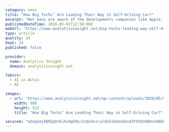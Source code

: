 ```yaml
---
category: news
title: "How Big Techs’ Are Leading Their Way in Self-Driving Car?"
excerpt: "Not many are aware of the developments companies like Apple, Amazon, Microsoft, and Baidu are making in autonomous technologies to revolutionize the auto industry landscape. Let’s explore how these big techs are contributing to the progress of self-driving cars."
publishedDateTime: 2020-05-01T12:56:00Z
webUrl: "https://www.analyticsinsight.net/big-techs-leading-way-self-driving-car/"
type: article
quality: 24
heat: 24
published: false

provider:
  name: Analytics Insight
  domain: analyticsinsight.net

topics:
  - AI in Autos
  - AI

images:
  - url: "https://www.analyticsinsight.net/wp-content/uploads/2020/05/Self-Driving-Cars.png"
    width: 908
    height: 522
    title: "How Big Techs’ Are Leading Their Way in Self-Driving Car?"

secured: "mZoq3aj8Q9Zp0rEihvOgFDn/IvQcUvzryld1Ssb2UnGhs8ZY5hQ3d8HvV48bFQosylJDe5A4JFmB7uKsYZ9JRXP3kqSYbg0fjmC+vwbgFaqt69wz3+OqDcMXeNGByKU+7lhxmFu4EOvyD4NKgYxrx971NJiYlhhSreoe5vtg66CXig3GORQPXbO2SWNMa/JMG467NXuwM/rC8defPQRxvXf4FwxXlV8xAqKE0gaPrlFumc9aZBEJfEGBqiS+Lrsc/k4usolSwygxEMeEGc+pjXVxgO6FnAzK0YVp/MIcrgSFVBwVodkheOjjFoMzyF9ohHKWHx4zRFHSBfqW0UBqL4TxNeJPlyS25eWL4TowSZgckepxImoFgi3q+hMVaoHXc8U+kQ59QXanJD8NMs818E+w4igQZEt0DBabhRkur6popgBgxlaItGZYalDASbUFE8ZGn7Vc0/03O+L5vrjND6f62nHqLM1Va1nssXmtIM8=;zNp/suev/iTDASaMViDspw=="
---
```


